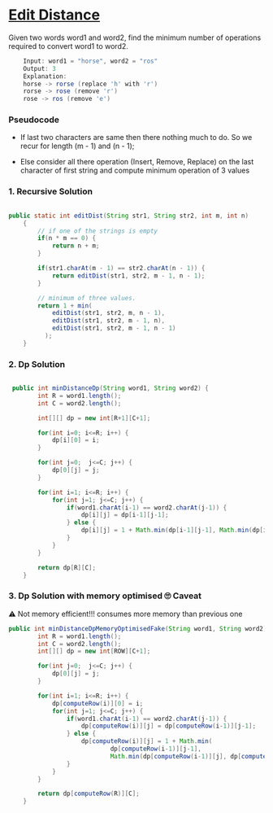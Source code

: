 # [Edit Distance](https://leetcode.com/problems/edit-distance/solution/)

Given two words word1 and word2, find the minimum number of operations required to convert word1 to word2.

```java
    Input: word1 = "horse", word2 = "ros"
    Output: 3
    Explanation:
    horse -> rorse (replace 'h' with 'r')
    rorse -> rose (remove 'r')
    rose -> ros (remove 'e')
```

### Pseudocode

- If last two characters are same then there nothing much to do. So we recur for length (m - 1) and (n - 1);

- Else consider all there operation (Insert, Remove, Replace) on the last character of first string and compute minimum operation of 3 values

### 1. Recursive Solution

```java

public static int editDist(String str1, String str2, int m, int n)
    {
        // if one of the strings is empty
        if(n * m == 0) {
            return n + m;
        }

        if(str1.charAt(m - 1) == str2.charAt(n - 1)) {
            return editDist(str1, str2, m - 1, n - 1);
        }

        // minimum of three values.
        return 1 + min(
            editDist(str1, str2, m, n - 1),
            editDist(str1, str2, m - 1, n),
            editDist(str1, str2, m - 1, n - 1)
          );
    }
```

### 2. Dp Solution

```java

 public int minDistanceDp(String word1, String word2) {
        int R = word1.length();
        int C = word2.length();

        int[][] dp = new int[R+1][C+1];

        for(int i=0; i<=R; i++) {
            dp[i][0] = i;
        }

        for(int j=0;  j<=C; j++) {
            dp[0][j] = j;
        }

        for(int i=1; i<=R; i++) {
            for(int j=1; j<=C; j++) {
                if(word1.charAt(i-1) == word2.charAt(j-1)) {
                    dp[i][j] = dp[i-1][j-1];
                } else {
                    dp[i][j] = 1 + Math.min(dp[i-1][j-1], Math.min(dp[i-1][j], dp[i][j-1]));
                }
            }
        }

        return dp[R][C];
    }
```

### 3. Dp Solution with memory optimised 🙄 Caveat

⚠️ Not memory efficient!!! consumes more memory than previous one

```java
public int minDistanceDpMemoryOptimisedFake(String word1, String word2) {
        int R = word1.length();
        int C = word2.length();
        int[][] dp = new int[ROW][C+1];

        for(int j=0;  j<=C; j++) {
            dp[0][j] = j;
        }

        for(int i=1; i<=R; i++) {
            dp[computeRow(i)][0] = i;
            for(int j=1; j<=C; j++) {
                if(word1.charAt(i-1) == word2.charAt(j-1)) {
                    dp[computeRow(i)][j] = dp[computeRow(i-1)][j-1];
                } else {
                    dp[computeRow(i)][j] = 1 + Math.min(
                            dp[computeRow(i-1)][j-1],
                            Math.min(dp[computeRow(i-1)][j], dp[computeRow(i)][j-1]));
                }
            }
        }

        return dp[computeRow(R)][C];
    }
```
